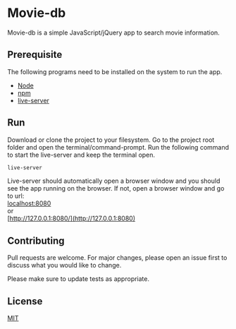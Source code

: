 # Movie-db

Movie-db is a simple JavaScript/jQuery app to search movie 
information. 

## Prerequisite

The following programs need to be installed on the system to run the 
app. 

* [Node](https://nodejs.org/en/download/package-manager/)
* [npm](https://www.npmjs.com/get-npm)
* [live-server](https://gist.github.com/donmccurdy/20fb112949324c92c5e8)

## Run

Download or clone the project to your filesystem. 
Go to the project root folder and open the terminal/command-prompt. 
Run the following command to start the live-server and keep the 
terminal open. 

```bash
live-server
```

Live-server should automatically open a browser window and 
you should see the app running on the browser. 
If not, open a browser window and go to url:   
[localhost:8080](http://localhost:8080)  
or  
[http://127.0.0.1:8080/](http://127.0.0.1:8080)



## Contributing
Pull requests are welcome. For major changes, please open an issue first to discuss what you would like to change.

Please make sure to update tests as appropriate.

## License
[MIT](https://choosealicense.com/licenses/mit/)